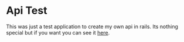 # Api Test

This was just a test application to create my own api in rails.
Its nothing special but if you want you can see it [here](https://floating-taiga-00631.herokuapp.com/).
